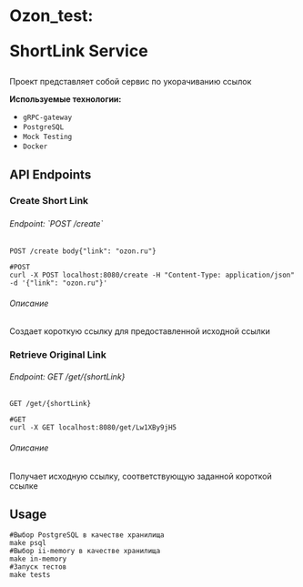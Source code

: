 # Ozon_test:<p>ShortLink Service

Проект представляет собой сервис по укорачиванию ссылок

**Используемые технологии:**
* `gRPC-gateway`
* `PostgreSQL`
* `Mock Testing`
* `Docker`

## API Endpoints ##
<h3>Create Short Link<h3>
<h6>Endpoint: `POST /create`</h6>
  
`POST /create body{"link": "ozon.ru"}`
```shell
#POST
curl -X POST localhost:8080/create -H "Content-Type: application/json" -d '{"link": "ozon.ru"}'
```
<h6>Описание</h6>

Создает короткую ссылку для предоставленной исходной ссылки

<h3>Retrieve Original Link</h3>
<h6>Endpoint: GET /get/{shortLink}</h6>

`GET /get/{shortLink}`
```shell
#GET
curl -X GET localhost:8080/get/Lw1XBy9jH5
```

<h6>Описание</h6>
Получает исходную ссылку, соответствующую заданной короткой ссылке

## Usage ##

```shell 
#Выбор PostgreSQL в качестве хранилища
make psql
#Выбор ii-memory в качестве хранилища
make in-memory
#Запуск тестов
make tests
```

